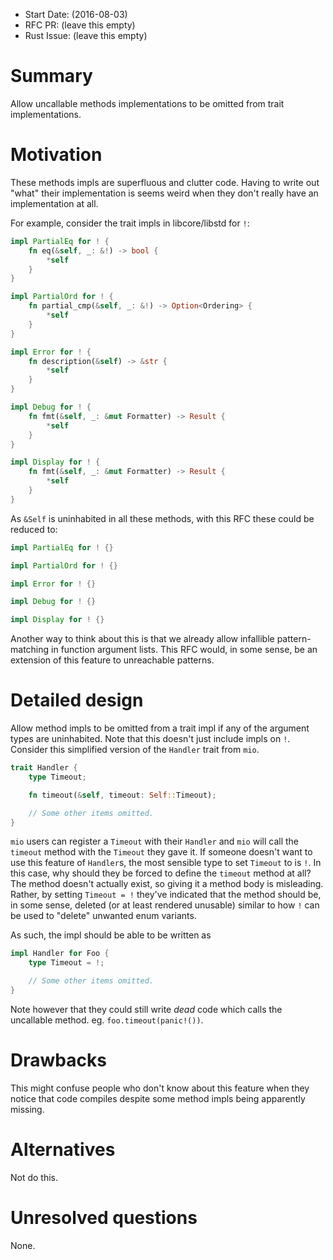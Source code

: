 - Start Date: (2016-08-03)
- RFC PR: (leave this empty)
- Rust Issue: (leave this empty)

# Summary

Allow uncallable methods implementations to be omitted from trait
implementations.

# Motivation

These methods impls are superfluous and clutter code. Having to write out
"what" their implementation is seems weird when they don't really have an
implementation at all.

For example, consider the trait impls in libcore/libstd for `!`:

```rust
impl PartialEq for ! {
    fn eq(&self, _: &!) -> bool {
        *self
    }
}

impl PartialOrd for ! {
    fn partial_cmp(&self, _: &!) -> Option<Ordering> {
        *self
    }
}

impl Error for ! {
    fn description(&self) -> &str {
        *self
    }
}

impl Debug for ! {
    fn fmt(&self, _: &mut Formatter) -> Result {
        *self
    }
}

impl Display for ! {
    fn fmt(&self, _: &mut Formatter) -> Result {
        *self
    }
}
```

As `&Self` is uninhabited in all these methods, with this RFC these could be
reduced to:

```rust
impl PartialEq for ! {}

impl PartialOrd for ! {}

impl Error for ! {}

impl Debug for ! {}

impl Display for ! {}
```

Another way to think about this is that we already allow infallible
pattern-matching in function argument lists. This RFC would, in some sense, be
an extension of this feature to unreachable patterns.

# Detailed design

Allow method impls to be omitted from a trait impl if any of the argument types
are uninhabited. Note that this doesn't just include impls on `!`.  Consider
this simplified version of the `Handler` trait from `mio`.

```rust
trait Handler {
    type Timeout;

    fn timeout(&self, timeout: Self::Timeout);

    // Some other items omitted.
}
```

`mio` users can register a `Timeout` with their `Handler` and `mio` will call
the `timeout` method with the `Timeout` they gave it. If someone doesn't want
to use this feature of `Handler`s, the most sensible type to set `Timeout` to
is `!`. In this case, why should they be forced to define the `timeout` method
at all? The method doesn't actually exist, so giving it a method body is
misleading. Rather, by setting `Timeout = !` they've indicated that the method
should be, in some sense, deleted (or at least rendered unusable) similar to
how `!` can be used to "delete" unwanted enum variants.

As such, the impl should be able to be written as

```rust
impl Handler for Foo {
    type Timeout = !;

    // Some other items omitted.
}
```

Note however that they could still write *dead* code which calls the uncallable
method. eg. `foo.timeout(panic!())`.

# Drawbacks

This might confuse people who don't know about this feature when they notice
that code compiles despite some method impls being apparently missing.

# Alternatives

Not do this.

# Unresolved questions

None.

